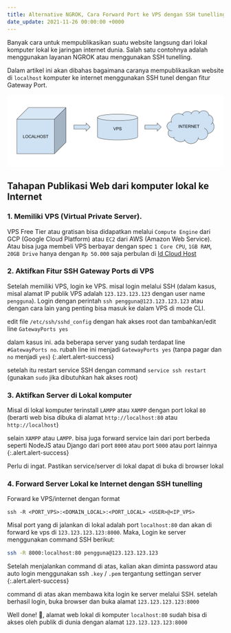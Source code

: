 ```yaml
---
title: Alternative NGROK, Cara Forward Port ke VPS dengan SSH tunelling.
date_update: 2021-11-26 00:00:00 +0000
---
```


Banyak cara untuk mempublikasikan suatu website langsung dari lokal komputer lokal ke jaringan internet dunia.
Salah satu contohnya adalah menggunakan layanan NGROK atau menggunakan SSH tunelling. 

Dalam artikel ini akan dibahas bagaimana caranya mempublikasikan website di `localhost` komputer ke internet menggunakan SSH tunel dengan fitur Gateway Port.

![Gateway Port](https://raw.githubusercontent.com/mashanz/note/main/media/GatewayPort.svg)

## Tahapan Publikasi Web dari komputer lokal ke Internet

### 1. Memiliki VPS (Virtual Private Server). 
VPS Free Tier atau gratisan bisa didapatkan melalui `Compute Engine` dari GCP (Google Cloud Platform) atau `EC2` dari AWS (Amazon Web Service).
Atau bisa juga membeli VPS berbayar dengan spec `1 Core CPU`, `1GB RAM`, `20GB Drive` hanya dengan `Rp 50.000` saja perbulan di [Id Cloud Host](https://console.idcloudhost.com)

### 2. Aktifkan Fitur SSH Gateway Ports di VPS
Setelah memiliki VPS, login ke VPS. misal login melalui SSH (dalam kasus, misal alamat IP publik VPS adalah `123.123.123.123` dengan user name `pengguna`).
Login dengan perintah `ssh pengguna@123.123.123.123` atau dengan cara lain yang penting bisa masuk ke dalam VPS di mode CLI.

edit file `/etc/ssh/sshd_config` dengan hak akses root dan tambahkan/edit line `GatewayPorts yes` 

dalam kasus ini. ada beberapa server yang sudah terdapat line `#GatewayPorts no`. rubah line ini menjadi `GatewayPorts yes` (tanpa pagar dan `no` menjadi `yes`)
{:.alert.alert-success}

setelah itu restart service SSH dengan command `service ssh restart` (gunakan `sudo` jika dibutuhkan hak akses root)

### 3. Aktifkan Server di Lokal komputer
Misal di lokal komputer terinstall `LAMPP` atau `XAMPP` dengan port lokal `80` (berarti web bisa dibuka di alamat `http://localhost:80` atau `http://localhost`)

selain `XAMPP` atau `LAMPP`. bisa juga forward service lain dari port berbeda seperti NodeJS atau Django dari port `8000` atau port `5000` atau port lainnya
{:.alert.alert-success}

Perlu di ingat. Pastikan service/server di lokal dapat di buka di browser lokal

### 4. Forward Server Lokal ke Internet dengan SSH tunelling
Forward ke VPS/internet dengan format 

```
ssh -R <PORT_VPS>:<DOMAIN_LOCAL>:<PORT_LOCAL> <USER>@<IP_VPS>
```

Misal port yang di jalankan di lokal adalah port `localhost:80` dan akan di forward ke vps di `123.123.123.123:8000`.
Maka, Login ke server menggunakan command SSH berikut:

```sh
ssh -R 8000:localhost:80 pengguna@123.123.123.123
```

Setelah menjalankan command di atas, kalian akan diminta password atau auto login menggunakan ssh `.key` / `.pem` tergantung settingan server 
{:.alert.alert-success}

command di atas akan membawa kita login ke server melalui SSH. 
setelah berhasil login, buka browser dan buka alamat `123.123.123.123:8000`

Well done! 🎯, alamat web lokal di komputer `localhost:80` sudah bisa di akses oleh publik di dunia dengan alamat `123.123.123.123:8000`

